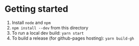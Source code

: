 # Getting started

1. Install `node` and `npm`
2. `npm install --dev` from this directory
3. To run a local dev build: `yarn start`
4. To build a release (for github-pages hosting): `yarn build-gh`
